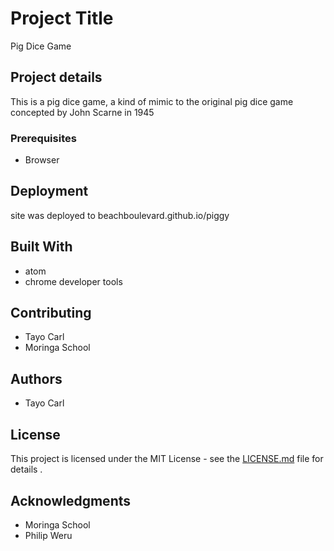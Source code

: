 # Project Title

Pig Dice Game

## Project details

This is a pig dice game, a kind of mimic to the original pig dice game concepted by  John Scarne in 1945

### Prerequisites

* Browser


## Deployment

site was deployed to beachboulevard.github.io/piggy

## Built With

* atom
* chrome developer tools

## Contributing

* Tayo Carl
* Moringa School

## Authors

* Tayo Carl

## License

This project is licensed under the MIT License - see the [LICENSE.md](LICENSE.md) file for details .

## Acknowledgments

* Moringa School
* Philip Weru
